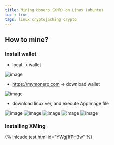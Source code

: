 ```yaml
---
title: Mining Monero (XMR) on Linux (ubuntu)
toc : true
tags: linux cryptojacking crypto
---
```


## How to mine?

### Install wallet
* local -> wallet

![image](https://user-images.githubusercontent.com/67637935/152490466-cd1458a2-1341-4c94-99e2-d31a7c913a8b.png)

* https://mymonero.com -> download wallet

![image](https://user-images.githubusercontent.com/67637935/152490570-677bd8eb-c958-407b-8765-df09e3141bb4.png)

* download linux ver, and execute AppImage file

![image](https://user-images.githubusercontent.com/67637935/152490653-8576e8b2-6221-498c-a28b-45beb2f7a482.png)
![image](https://user-images.githubusercontent.com/67637935/152490693-0b63d323-a6de-47f2-8367-02ff9b99433d.png)
![image](https://user-images.githubusercontent.com/67637935/152490723-429ff27e-cb99-45dd-be44-ab5ea9f392ea.png)
![image](https://user-images.githubusercontent.com/67637935/152490740-9c1eedbc-c915-4b0e-8eec-622367b3b814.png)
![image](https://user-images.githubusercontent.com/67637935/152490766-0500eafb-5450-449a-8a08-5d550212f343.png)

### Installing XMing

{% inlcude test.html id="YWgj1fPH3w" %}
